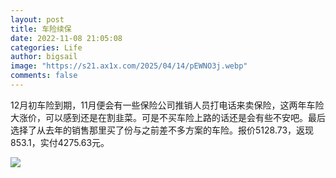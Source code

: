 ```yaml
---
layout: post
title: 车险续保
date: 2022-11-08 21:05:08
categories: Life
author: bigsail
image: "https://s21.ax1x.com/2025/04/14/pEWNO3j.webp"
comments: false
---
```

12月初车险到期，11月便会有一些保险公司推销人员打电话来卖保险，这两年车险大涨价，可以感到还是在割韭菜。可是不买车险上路的话还是会有些不安吧。最后选择了从去年的销售那里买了份与之前差不多方案的车险。报价5128.73，返现853.1，实付4275.63元。

![](https://ucarecdn.com/ac4c28c8-6788-4818-9edd-dcc820b775b2/1901.png)